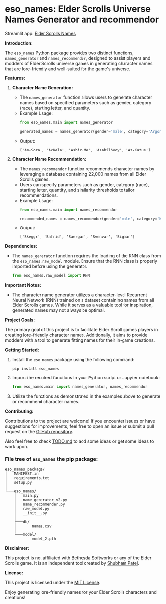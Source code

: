 # eso_names: Elder Scrolls Universe Names Generator and recommendor

Streamlit app: [Elder Scrolls Names](https://elderscrolls-universe-namegenerator.streamlit.app/)

**Introduction:**

The `eso_names` Python package provides two distinct functions, `names_generator` and `names_recommendor`, designed to assist players and modders of Elder Scrolls universe games in generating character names that are lore-friendly and well-suited for the game's universe.

**Features:**

1. **Character Name Generation:**
   - The `names_generator` function allows users to generate character names based on specified parameters such as gender, category (race), starting letter, and quantity.
   - Example Usage:
     ```python
     from eso_names.main import names_generator

     generated_names = names_generator(gender='male', category='Argonian', start_letter='A', quantity=5)
     ```
   - Output:
     ```
     ['Am-Sora', 'AxKela', 'Ashir-Me', 'Asabilhvoy', 'Az-Katus']
     ```

2. **Character Name Recommendation:**
   - The `names_recommendor` function recommends character names by leveraging a database containing 22,000 names from all Elder Scrolls games.
   - Users can specify parameters such as gender, category (race), starting letter, quantity, and similarity thresholds to tailor recommendations.
   - Example Usage:
     ```python
     from eso_names.main import names_recommendor

     recommended_names = names_recommendor(gender='male', category='Nord', start_letter='S', quantity=5, similarity_threshold=5, similar_to='Ragnar')
     ```
   - Output:
     ```
     ['Skeggr', 'Safrid', 'Saergar', 'Svenvar', 'Sigaar']
     ```

**Dependencies:**

- The `names_generator` function requires the loading of the RNN class from the `eso_names.raw_model` module. Ensure that the RNN class is properly imported before using the generator.

   ```python
   from eso_names.raw_model import RNN
   ```

**Important Notes:**

- The character name generator utilizes a character-level Recurrent Neural Network (RNN) trained on a dataset containing names from all Elder Scrolls games. While it serves as a valuable tool for inspiration, generated names may not always be optimal.

**Project Goals:**

The primary goal of this project is to facilitate Elder Scroll games players in creating lore-friendly character names. Additionally, it aims to provide modders with a tool to generate fitting names for their in-game creations.

**Getting Started:**

1. Install the `eso_names` package using the following command:
   ```
   pip install eso_names
   ```

2. Import the required functions in your Python script or Jupyter notebook:

   ```python
   from eso_names.main import names_generator, names_recommendor
   ```

3. Utilize the functions as demonstrated in the examples above to generate or recommend character names.

**Contributing:**

Contributions to the project are welcome! If you encounter issues or have suggestions for improvements, feel free to open an issue or submit a pull request on the [GitHub repository](https://github.com/ShubhamBhut/ElderScrolls-Universe_name_generator).

Also feel free to check [TODO.md](https://github.com/ShubhamBhut/ElderScrolls-Universe_name_generator/blob/master/TODO.md) to add some ideas or get some ideas to work upon.

### File tree of `eso_names` the pip package:

```
eso_names_package/
│   MANIFEST.in
│   requirements.txt
│   setup.py
│
└───eso_names/
    │   main.py
    │   name_generator_v2.py
    │   name_recommender.py
    │   raw_model.py
    │   __init__.py
    │
    ├───db/
    │       names.csv
    │
    └───model/
            model_2.pth
```

**Disclaimer:**

This project is not affiliated with Bethesda Softworks or any of the Elder Scrolls game. It is an independent tool created by [Shubham Patel](https://github.com/ShubhamBhut).

**License:**

This project is licensed under the [MIT License](LICENSE).

Enjoy generating lore-friendly names for your Elder Scrolls characters and creations!

